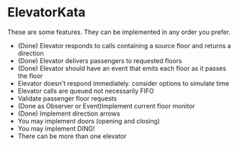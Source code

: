 # ElevatorKata
These are some features. They can be implemented in any order you prefer.

* (Done) Elevator responds to calls containing a source floor and returns a direction
* (Done) Elevator delivers passengers to requested floors
* (Done) Elevator should have an event that emits each floor as it passes the floor
* Elevator doesn't respond immediately. consider options to simulate time
* Elevator calls are queued not necessarily FIFO
* Validate passenger floor requests
* (Done as Observer or Event)Implement current floor monitor
* (Done) Implement direction arrows
* You may implement doors (opening and closing)
* You may implement DING!
* There can be more than one elevator
